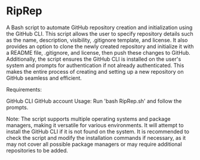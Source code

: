 # RipRep
A Bash script to automate GitHub repository creation and initialization using the GitHub CLI. This script allows the user to specify repository details such as the name, description, visibility, .gitignore template, and license. It also provides an option to clone the newly created repository and initialize it with a README file, .gitignore, and license, then push these changes to GitHub. Additionally, the script ensures the GitHub CLI is installed on the user's system and prompts for authentication if not already authenticated. This makes the entire process of creating and setting up a new repository on GitHub seamless and efficient.

Requirements:

GitHub CLI
GitHub account
Usage:
Run 'bash RipRep.sh' and follow the prompts.

Note:
The script supports multiple operating systems and package managers, making it versatile for various environments. It will attempt to install the GitHub CLI if it is not found on the system. It is recommended to check the script and modify the installation commands if necessary, as it may not cover all possible package managers or may require additional repositories to be added.
